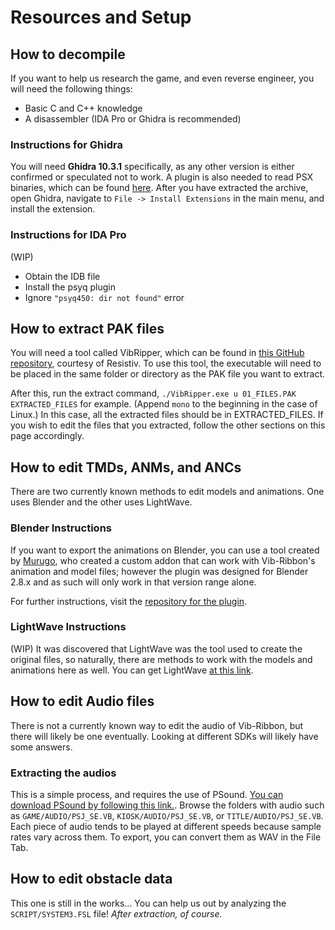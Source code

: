 # Resources and Setup

## How to decompile
If you want to help us research the game, and even reverse engineer, you will need the following things:

* Basic C and C++ knowledge
* A disassembler (IDA Pro or Ghidra is recommended)

### Instructions for Ghidra
You will need **Ghidra 10.3.1** specifically, as any other version is either confirmed or speculated not to work. A plugin is also needed to read PSX binaries, which can be found [here](https://github.com/lab313ru/ghidra_psx_ldr/releases/tag/v6.7). After you have extracted the archive, open Ghidra, navigate to `File -> Install Extensions` in the main menu, and install the extension.

### Instructions for IDA Pro
(WIP)

* Obtain the IDB file
* Install the psyq plugin
* Ignore `"psyq450: dir not found"` error



## How to extract PAK files
You will need a tool called VibRipper, which can be found in [this GitHub repository](https://github.com/resistiv/VibRipper/), courtesy of Resistiv. To use this tool, the executable will need to be placed in the same folder or directory as the PAK file you want to extract.

After this, run the extract command, `./VibRipper.exe u 01_FILES.PAK EXTRACTED_FILES` for example. (Append `mono` to the beginning in the case of Linux.) In this case, all the extracted files should be in EXTRACTED_FILES. If you wish to edit the files that you extracted, follow the other sections on this page accordingly.




## How to edit TMDs, ANMs, and ANCs
There are two currently known methods to edit models and animations. One uses Blender and the other uses LightWave.

### Blender Instructions
If you want to export the animations on Blender, you can use a tool created by [Murugo](https://github.com/Murugo/), who created a custom addon that can work with Vib-Ribbon's animation and model files; however the plugin was designed for Blender 2.8.x and as such will only work in that version range alone.

For further instructions, visit the [repository for the plugin](https://github.com/Murugo/Misc-Game-Research/tree/main/PS1/Vib-Ribbon).

### LightWave Instructions
(WIP)
It was discovered that LightWave was the tool used to create the original files, so naturally, there are methods to work with the models and animations here as well. You can get LightWave [at this link](https://lightwave3d.com//try_lightwave/).



## How to edit Audio files
There is not a currently known way to edit the audio of Vib-Ribbon, but there will likely be one eventually. Looking at different SDKs will likely have some answers.

### Extracting the audios
This is a simple process, and requires the use of PSound. [You can download PSound by following this link.](https://cdn.discordapp.com/attachments/1141802613231337522/1141803662734274560/PSound.exe). Browse the folders with audio such as `GAME/AUDIO/PSJ_SE.VB`, `KIOSK/AUDIO/PSJ_SE.VB`, or `TITLE/AUDIO/PSJ_SE.VB`. Each piece of audio tends to be played at different speeds because sample rates vary across them. To export, you can convert them as WAV in the File Tab.



## How to edit obstacle data
This one is still in the works... You can help us out by analyzing the `SCRIPT/SYSTEM3.FSL` file! *After extraction, of course.*
